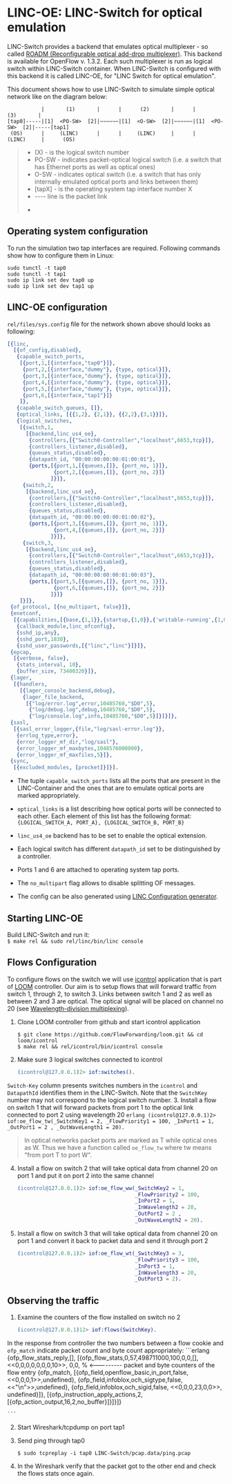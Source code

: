 # LINC-OE: LINC-Switch for optical emulation #

LINC-Switch provides a backend that emulates optical multiplexer -
so called [ROADM (Reconfigurable optical add-drop multiplexer)][ROADM].
This backend is available for OpenFlow v. 1.3.2. Each such multiplexer
is run as logical switch within LINC-Switch container. When
LINC-Switch is configured with this backend it is called LINC-OE,
for "LINC Switch for optical emulation".

This document shows how to use LINC-Switch to simulate simple optical
network like on the diagram below:

```
           |       (1)       |      |      (2)       |      |       (3)       |
[tap0]-----|[1]  <PO-SW>  [2]|~~~~~~|[1]  <O-SW>  [2]|~~~~~~|[1]  <PO-SW>  [2]|-----[tap1]
 (OS)      |     (LINC)      |      |     (LINC)     |      |      (LINC)     |      (OS)

```

> * (X) - is the logical switch number
> * PO-SW - indicates packet-optical logical switch (i.e. a switch that
> has Ethernet ports as well as optical ones)
> * O-SW - indicates optical switch (i.e. a switch that has only internally
> emulated optical ports and links between them)
> * [tapX] - is the operating system tap interface number X
> * ---- line is the packet link
> * ~~~~ line is the optical link

## Operating system configuration ##

To run the simulation two tap interfaces are required. Following commands
show how to configure them in Linux:
```shell
sudo tunctl -t tap0
sudo tunctl -t tap1
sudo ip link set dev tap0 up
sudo ip link set dev tap1 up
```

## LINC-OE configuration ##

`rel/files/sys.config` file for the network shown above should looks
as following:
```erlang
[{linc,
  [{of_config,disabled},
   {capable_switch_ports,
    [{port,1,[{interface,"tap0"}]},
     {port,2,[{interface,"dummy"}, {type, optical}]},
     {port,3,[{interface,"dummy"}, {type, optical}]},
     {port,4,[{interface,"dummy"}, {type, optical}]},
     {port,5,[{interface,"dummy"}, {type, optical}]},
     {port,6,[{interface,"tap1"}]}
    ]},
   {capable_switch_queues, []},
   {optical_links, [{{1,2}, {2,1}}, {{2,2},{3,1}}]},
   {logical_switches,
    [{switch,1,
      [{backend,linc_us4_oe},
       {controllers,[{"Switch0-Controller","localhost",6653,tcp}]},
       {controllers_listener,disabled},
       {queues_status,disabled},
       {datapath_id, "00:00:00:00:00:01:00:01"},
       {ports,[{port,1,[{queues,[]}, {port_no, 1}]},
               {port,2,[{queues,[]}, {port_no, 2}]}
              ]}]},
     {switch,2,
      [{backend,linc_us4_oe},
       {controllers,[{"Switch0-Controller","localhost",6653,tcp}]},
       {controllers_listener,disabled},
       {queues_status,disabled},
       {datapath_id, "00:00:00:00:00:01:00:02"},
       {ports,[{port,3,[{queues,[]}, {port_no, 1}]},
               {port,4,[{queues,[]}, {port_no, 2}]}
              ]}]},
     {switch,3,
      [{backend,linc_us4_oe},
       {controllers,[{"Switch0-Controller","localhost",6653,tcp}]},
       {controllers_listener,disabled},
       {queues_status,disabled},
       {datapath_id, "00:00:00:00:00:01:00:03"},
       {ports,[{port,5,[{queues,[]}, {port_no, 1}]},
               {port,6,[{queues,[]}, {port_no, 2}]}
              ]}]}
    ]}]},
 {of_protocol, [{no_multipart, false}]},
 {enetconf,
  [{capabilities,[{base,{1,1}},{startup,{1,0}},{'writable-running',{1,0}}]},
   {callback_module,linc_ofconfig},
   {sshd_ip,any},
   {sshd_port,1830},
   {sshd_user_passwords,[{"linc","linc"}]}]},
 {epcap,
  [{verbose, false},
   {stats_interval, 10},
   {buffer_size, 73400320}]},
 {lager,
  [{handlers,
    [{lager_console_backend,debug},
     {lager_file_backend,
      [{"log/error.log",error,10485760,"$D0",5},
       {"log/debug.log",debug,10485760,"$D0",5},
       {"log/console.log",info,10485760,"$D0",5}]}]}]},
 {sasl,
  [{sasl_error_logger,{file,"log/sasl-error.log"}},
   {errlog_type,error},
   {error_logger_mf_dir,"log/sasl"},
   {error_logger_mf_maxbytes,1048576000000},
   {error_logger_mf_maxfiles,5}]},
 {sync,
  [{excluded_modules, [procket]}]}].
```

* The tuple `capable_switch_ports` lists all the ports that are
present in the LINC-Container and the ones that are to emulate optical
ports are marked appropriately.

* `optical_links` is a list describing  how optical ports will be connected
to each other. Each element of this list has
the following format:
```{LOGICAL_SWITCH_A, PORT_A}, {LOGICAL_SWITCH_B, PORT_B}```

* `linc_us4_oe` backend has to be set to enable the optical extension.

* Each logical switch has different `datapath_id` set to be distinguished
by a controller.

* Ports 1 and 6 are attached to operating system tap ports.

* The `no_multipart` flag allows to disable splitting OF messages.

* The config can be also generated using [LINC Configuration generator][config_generator].

## Starting LINC-OE ##

Build LINC-Switch and run it:  
```$ make rel && sudo rel/linc/bin/linc console```

## Flows Configuration ##

To configure flows on the switch we will use [icontrol][icontrol] application
that is part of [LOOM][loom] controller. Our aim is to setup flows
that will forward traffic from switch 1, through 2, to switch 3. Links
between switch 1 and 2 as well as between 2 and 3 are optical. The
optical signal will be placed on channel no 20
(see [Wavelength-division multiplexing][wdm]).

1. Clone LOOM controller from github and start icontrol application  

    `$ git clone https://github.com/FlowForwarding/loom.git && cd loom/icontrol`  
    `$ make rel && rel/icontrol/bin/icontrol console`
    
2. Make sure 3 logical switches connected to icontrol
   ```erlang
   (icontrol@127.0.0.1)2> iof:switches().
   ```
`Switch-Key` column presents switches numbers in the `icontrol` and
`DatapathId` identifies them in the LINC-Switch. Note that the `Switch­Key`
number may not correspond to the logical switch number.
3. Install a flow on switch 1 that will forward packets from port 1
to the optical link connected to port 2 using wavelength 20
    ```erlang
    (icontrol@127.0.0.1)2> iof:oe_flow_tw(_SwitchKey1 = 2,
                                          _FlowPriority1 = 100,
                                          _InPort1 = 1,
                                          _OutPort1 = 2 ,
                                          _OutWaveLength1 = 20).
    ```
 > In optical networks packet ports are marked as T while optical ones as
 > W. Thus we have a function called `oe_flow_tw` where tw means "from
 > port T to port W".
 
4. Install a flow on switch 2 that will take optical data from channel
20 on port 1 and put it on port 2 into the same channel
    ```erlang
    (icontrol@127.0.0.1)2> iof:oe_flow_ww(_SwitchKey2 = 1,
                                          _FlowPriority2 = 100,
                                          _InPort2 = 1,
                                          _InWavelength2 = 20,
                                          _OutPort2 = 2 ,
                                          _OutWaveLength2 = 20).
    ```
    
5. Install a flow on switch 3 that will take optical data from channel
20 on port 1 and convert it back to packet data and send it through
port 2
    ```erlang
    (icontrol@127.0.0.1)2> iof:oe_flow_wt(_SwitchKey3 = 3,
                                          _FlowPriority3 = 100,
                                          _InPort3 = 1,
                                          _InWavelength3 = 20,
                                          _OutPort3 = 2).
    ```

## Observing the traffic ##

1. Examine the counters of the flow installed on switch no 2
    ```erlang
    (icontrol@127.0.0.1)12> iof:flows(SwitchKey).
    ```  
In the response from controller the two numbers between a flow cookie
and `ofp_match` indicate packet count and byte count appropriately:
    ```erlang
    {ofp_flow_stats_reply,[],
        [{ofp_flow_stats,0,57,498711000,100,0,0,[],
             <<0,0,0,0,0,0,0,10>>,
             0,0,  % <--------- packet and byte counters of the flow entry
             {ofp_match,
                 [{ofp_field,openflow_basic,in_port,false,<<0,0,0,1>>,undefined},
                  {ofp_field,infoblox,och_sigtype,false,<<"\n">>,undefined},
                  {ofp_field,infoblox,och_sigid,false, <<0,0,0,23,0,0>>, undefined}]},
             [{ofp_instruction_apply_actions,2,
                  [{ofp_action_output,16,2,no_buffer}]}]}]}

    ```
2. Start Wireshark/tcpdump on port tap1
3. Send ping through tap0  

    `$ sudo tcpreplay -i tap0 LINC-Switch/pcap.data/ping.pcap`

4. In the Wireshark verify that the packet got to the other end and
check the flows stats once again.

[ROADM]: http://en.wikipedia.org/wiki/Reconfigurable_optical_add-drop_multiplexer
[icontrol]: https://github.com/FlowForwarding/loom/tree/master/icontrol
[loom]: https://github.com/FlowForwarding/loom
[wdm]: http://en.wikipedia.org/wiki/Wavelength-division_multiplexing
[config_generator]: https://github.com/FlowForwarding/LINC-config-generator
